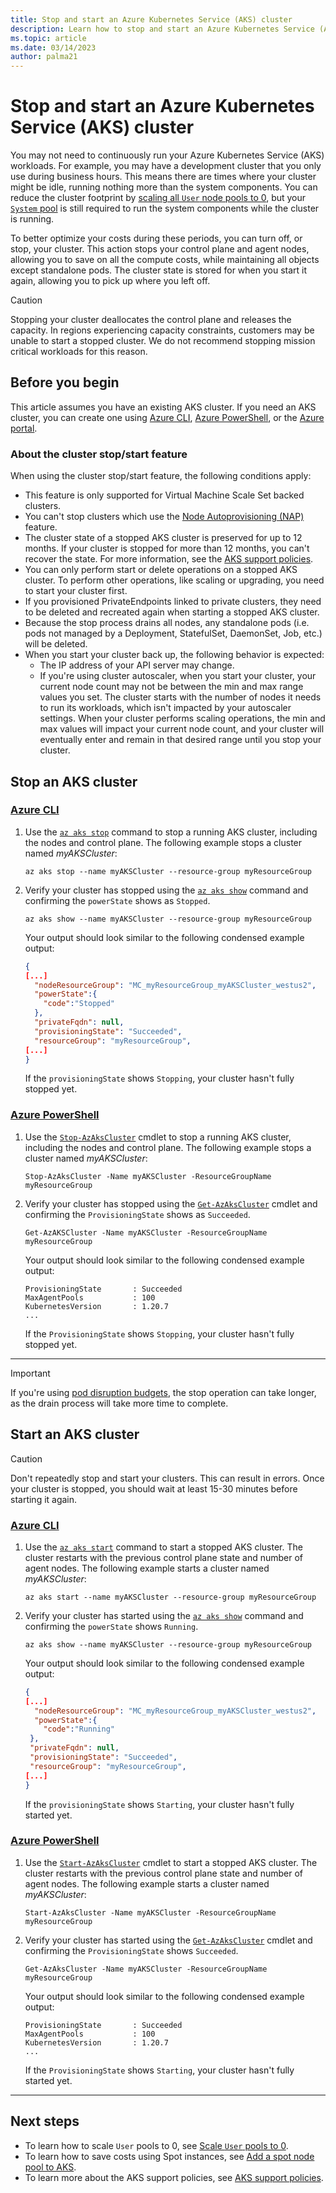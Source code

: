 ```yaml
---
title: Stop and start an Azure Kubernetes Service (AKS) cluster
description: Learn how to stop and start an Azure Kubernetes Service (AKS) cluster.
ms.topic: article
ms.date: 03/14/2023
author: palma21
---
```


# Stop and start an Azure Kubernetes Service (AKS) cluster

You may not need to continuously run your Azure Kubernetes Service (AKS) workloads. For example, you may have a development cluster that you only use during business hours. This means there are times where your cluster might be idle, running nothing more than the system components. You can reduce the cluster footprint by [scaling all `User` node pools to 0](scale-cluster.md#scale-user-node-pools-to-0), but your [`System` pool](use-system-pools.md) is still required to run the system components while the cluster is running.

To better optimize your costs during these periods, you can turn off, or stop, your cluster. This action stops your control plane and agent nodes, allowing you to save on all the compute costs, while maintaining all objects except standalone pods. The cluster state is stored for when you start it again, allowing you to pick up where you left off.

> [!CAUTION]
> Stopping your cluster deallocates the control plane and releases the capacity. In regions experiencing capacity constraints, customers may be unable to start a stopped cluster. We do not recommend stopping mission critical workloads for this reason.

## Before you begin

This article assumes you have an existing AKS cluster. If you need an AKS cluster, you can create one using [Azure CLI][aks-quickstart-cli], [Azure PowerShell][aks-quickstart-powershell], or the [Azure portal][aks-quickstart-portal].

### About the cluster stop/start feature

When using the cluster stop/start feature, the following conditions apply:

- This feature is only supported for Virtual Machine Scale Set backed clusters.
- You can't stop clusters which use the [Node Autoprovisioning (NAP)](node-autoprovision.md) feature.
- The cluster state of a stopped AKS cluster is preserved for up to 12 months. If your cluster is stopped for more than 12 months, you can't recover the state. For more information, see the [AKS support policies](support-policies.md).
- You can only perform start or delete operations on a stopped AKS cluster. To perform other operations, like scaling or upgrading, you need to start your cluster first.
- If you provisioned PrivateEndpoints linked to private clusters, they need to be deleted and recreated again when starting a stopped AKS cluster.
- Because the stop process drains all nodes, any standalone pods (i.e. pods not managed by a Deployment, StatefulSet, DaemonSet, Job, etc.) will be deleted.
- When you start your cluster back up, the following behavior is expected:
  - The IP address of your API server may change.
  - If you're using cluster autoscaler, when you start your cluster, your current node count may not be between the min and max range values you set. The cluster starts with the number of nodes it needs to run its workloads, which isn't impacted by your autoscaler settings. When your cluster performs scaling operations, the min and max values will impact your current node count, and your cluster will eventually enter and remain in that desired range until you stop your cluster.

## Stop an AKS cluster

### [Azure CLI](#tab/azure-cli)

1. Use the [`az aks stop`][az-aks-stop] command to stop a running AKS cluster, including the nodes and control plane. The following example stops a cluster named *myAKSCluster*:

    ```azurecli-interactive
    az aks stop --name myAKSCluster --resource-group myResourceGroup
    ```

2. Verify your cluster has stopped using the [`az aks show`][az-aks-show] command and confirming the `powerState` shows as `Stopped`.

    ```azurecli-interactive
    az aks show --name myAKSCluster --resource-group myResourceGroup
    ```

    Your output should look similar to the following condensed example output:

    ```json
    {
    [...]
      "nodeResourceGroup": "MC_myResourceGroup_myAKSCluster_westus2",
      "powerState":{
        "code":"Stopped"
      },
      "privateFqdn": null,
      "provisioningState": "Succeeded",
      "resourceGroup": "myResourceGroup",
    [...]
    }
    ```

    If the `provisioningState` shows `Stopping`, your cluster hasn't fully stopped yet.

### [Azure PowerShell](#tab/azure-powershell)

1. Use the [`Stop-AzAksCluster`][stop-azakscluster] cmdlet to stop a running AKS cluster, including the nodes and control plane. The following example stops a cluster named *myAKSCluster*:

    ```azurepowershell-interactive
    Stop-AzAksCluster -Name myAKSCluster -ResourceGroupName myResourceGroup
    ```

2. Verify your cluster has stopped using the [`Get-AzAksCluster`][get-azakscluster] cmdlet and confirming the `ProvisioningState` shows as `Succeeded`.

    ```azurepowershell-interactive
    Get-AzAKSCluster -Name myAKSCluster -ResourceGroupName myResourceGroup
    ```

    Your output should look similar to the following condensed example output:

    ```Output
    ProvisioningState       : Succeeded
    MaxAgentPools           : 100
    KubernetesVersion       : 1.20.7
    ...
    ```

    If the `ProvisioningState` shows `Stopping`, your cluster hasn't fully stopped yet.

---

> [!IMPORTANT]
> If you're using [pod disruption budgets](https://kubernetes.io/docs/concepts/workloads/pods/disruptions/), the stop operation can take longer, as the drain process will take more time to complete.

## Start an AKS cluster

> [!CAUTION]
> Don't repeatedly stop and start your clusters. This can result in errors. Once your cluster is stopped, you should wait at least 15-30 minutes before starting it again.

### [Azure CLI](#tab/azure-cli)

1. Use the [`az aks start`][az-aks-start] command to start a stopped AKS cluster. The cluster restarts with the previous control plane state and number of agent nodes. The following example starts a cluster named *myAKSCluster*:

    ```azurecli-interactive
    az aks start --name myAKSCluster --resource-group myResourceGroup
    ```

2. Verify your cluster has started using the [`az aks show`][az-aks-show] command and confirming the `powerState` shows `Running`.

    ```azurecli-interactive
    az aks show --name myAKSCluster --resource-group myResourceGroup
    ```

    Your output should look similar to the following condensed example output:

    ```json
    {
    [...]
      "nodeResourceGroup": "MC_myResourceGroup_myAKSCluster_westus2",
      "powerState":{
        "code":"Running"
     },
     "privateFqdn": null,
     "provisioningState": "Succeeded",
     "resourceGroup": "myResourceGroup",
    [...]
    }
    ```

    If the `provisioningState` shows `Starting`, your cluster hasn't fully started yet.

### [Azure PowerShell](#tab/azure-powershell)

1. Use the [`Start-AzAksCluster`][start-azakscluster] cmdlet to start a stopped AKS cluster. The cluster restarts with the previous control plane state and number of agent nodes. The following example starts a cluster named *myAKSCluster*:

    ```azurepowershell-interactive
    Start-AzAksCluster -Name myAKSCluster -ResourceGroupName myResourceGroup
    ```

2. Verify your cluster has started using the [`Get-AzAksCluster`][get-azakscluster] cmdlet and confirming the `ProvisioningState` shows `Succeeded`.

    ```azurepowershell-interactive
    Get-AzAksCluster -Name myAKSCluster -ResourceGroupName myResourceGroup
    ```

    Your output should look similar to the following condensed example output:

    ```Output
    ProvisioningState       : Succeeded
    MaxAgentPools           : 100
    KubernetesVersion       : 1.20.7
    ...
    ```

    If the `ProvisioningState` shows `Starting`, your cluster hasn't fully started yet.

---

## Next steps

- To learn how to scale `User` pools to 0, see [Scale `User` pools to 0](scale-cluster.md#scale-user-node-pools-to-0).
- To learn how to save costs using Spot instances, see [Add a spot node pool to AKS](spot-node-pool.md).
- To learn more about the AKS support policies, see [AKS support policies](support-policies.md).

<!-- LINKS - external -->

<!-- LINKS - internal -->
[aks-quickstart-cli]: ./learn/quick-kubernetes-deploy-cli.md
[aks-quickstart-portal]: ./learn/quick-kubernetes-deploy-portal.md
[aks-quickstart-powershell]: ./learn/quick-kubernetes-deploy-powershell.md
[az-aks-show]: /cli/azure/aks#az_aks_show
[stop-azakscluster]: /powershell/module/az.aks/stop-azakscluster
[get-azakscluster]: /powershell/module/az.aks/get-azakscluster
[start-azakscluster]: /powershell/module/az.aks/start-azakscluster
[az-aks-stop]: /cli/azure/aks#az_aks_stop
[az-aks-start]: /cli/azure/aks#az_aks_start

